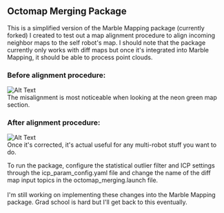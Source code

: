 ## Octomap Merging Package
This is a simplified version of the Marble Mapping package (currently forked) I created to test out a map alignment procedure to align incoming neighbor maps to the self robot's map. I should note that the package currently only works with diff maps but once it's integrated into Marble Mapping, it should be able to process point clouds.
<br/>

### Before alignment procedure:
![Alt Text](https://media.giphy.com/media/alQeTHjIgPUTipX1tg/giphy.gif)
<br/>
The misalignment is most noticeable when looking at the neon green map section. 

### After alignment procedure:
![Alt Text](https://media.giphy.com/media/rjeL0F9ZdAWColVGqi/giphy.gif)
<br/>
Once it's corrected, it's actual useful for any multi-robot stuff you want to do.

To run the package, configure the statistical outlier filter and ICP settings through the icp_param_config.yaml file and change the name of the diff map input topics in the octomap_merging.launch file. 
<br/><br/>
I'm still working on implementing these changes into the Marble Mapping package. Grad school is hard but I'll get back to this eventually. 
